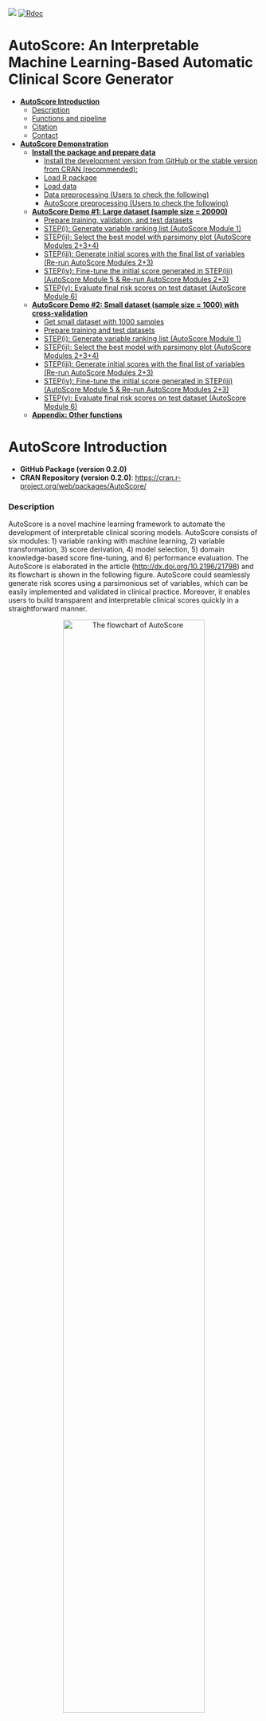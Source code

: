 [![](http://cranlogs.r-pkg.org/badges/grand-total/cprobit)](http://cran.rstudio.com/web/packages/AutoScore/index.html)
[![Rdoc](http://www.rdocumentation.org/badges/version/cprobit)](http://www.rdocumentation.org/packages/AutoScore)

AutoScore: An Interpretable Machine Learning-Based Automatic Clinical
Score Generator
================

  - [**AutoScore Introduction**](#autoscore-introduction)
      - [Description](#description)
      - [Functions and pipeline](#functions-and-pipeline)
      - [Citation](#citation)
      - [Contact](#contact)
  - [**AutoScore Demonstration**](#autoscore-demonstration)
      - [**Install the package and prepare
        data**](#install-the-package-and-prepare-data)
          - [Install the development version from GitHub or the stable
            version from CRAN
            (recommended):](#install-the-development-version-from-github-or-the-stable-version-from-cran-recommended)
          - [Load R package](#load-r-package)
          - [Load data](#load-data)
          - [Data preprocessing (Users to check the
            following)](#data-preprocessing-users-to-check-the-following)
          - [AutoScore preprocessing (Users to check the
            following)](#autoscore-preprocessing-users-to-check-the-following)
      - [**AutoScore Demo \#1: Large dataset (sample size =
        20000)**](#autoscore-demo-1-large-dataset-sample-size--20000)
          - [Prepare training, validation, and test
            datasets](#prepare-training-validation-and-test-datasets)
          - [STEP(i): Generate variable ranking list (AutoScore Module
            1)](#stepi-generate-variable-ranking-list-autoscore-module-1)
          - [STEP(ii): Select the best model with parsimony plot
            (AutoScore Modules
            2+3+4)](#stepii-select-the-best-model-with-parsimony-plot-autoscore-modules-234)
          - [STEP(iii): Generate initial scores with the final list of
            variables (Re-run AutoScore Modules
            2+3)](#stepiii-generate-initial-scores-with-the-final-list-of-variables-re-run-autoscore-modules-23)
          - [STEP(iv): Fine-tune the initial score generated in
            STEP(iii) (AutoScore Module 5 & Re-run AutoScore Modules
            2+3)](#stepiv-fine-tune-the-initial-score-generated-in-stepiii-autoscore-module-5--re-run-autoscore-modules-23)
          - [STEP(v): Evaluate final risk scores on test dataset
            (AutoScore Module
            6)](#stepv-evaluate-final-risk-scores-on-test-dataset-autoscore-module-6)
      - [**AutoScore Demo \#2: Small dataset (sample size = 1000) with
        cross-validation**](#autoscore-demo-2-small-dataset-sample-size--1000-with-cross-validation)
          - [Get small dataset with 1000
            samples](#get-small-dataset-with-1000-samples)
          - [Prepare training and test
            datasets](#prepare-training-and-test-datasets)
          - [STEP(i): Generate variable ranking list (AutoScore Module
            1)](#stepi-generate-variable-ranking-list-autoscore-module-1-1)
          - [STEP(ii): Select the best model with parsimony plot
            (AutoScore Modules
            2+3+4)](#stepii-select-the-best-model-with-parsimony-plot-autoscore-modules-234-1)
          - [STEP(iii): Generate initial scores with the final list of
            variables (Re-run AutoScore Modules
            2+3)](#stepiii-generate-initial-scores-with-the-final-list-of-variables-re-run-autoscore-modules-23-1)
          - [STEP(iv): Fine-tune the initial score generated in
            STEP(iii) (AutoScore Module 5 & Re-run AutoScore Modules
            2+3)](#stepiv-fine-tune-the-initial-score-generated-in-stepiii-autoscore-module-5--re-run-autoscore-modules-23-1)
          - [STEP(v): Evaluate final risk scores on test dataset
            (AutoScore Module
            6)](#stepv-evaluate-final-risk-scores-on-test-dataset-autoscore-module-6-1)
      - [**Appendix: Other functions**](#appendix-other-functions)

# **AutoScore Introduction**

  - **GitHub Package (version 0.2.0)**
  - **CRAN Repository (version 0.2.0)**: <https://cran.r-project.org/web/packages/AutoScore/>

### Description

AutoScore is a novel machine learning framework to automate the
development of interpretable clinical scoring models. AutoScore consists
of six modules: 1) variable ranking with machine learning, 2) variable
transformation, 3) score derivation, 4) model selection, 5) domain
knowledge-based score fine-tuning, and 6) performance evaluation. The
AutoScore is elaborated in the article
(<http://dx.doi.org/10.2196/21798>) and its flowchart is shown in the
following figure. AutoScore could seamlessly generate risk scores using
a parsimonious set of variables, which can be easily implemented and
validated in clinical practice. Moreover, it enables users to build
transparent and interpretable clinical scores quickly in a
straightforward manner.

<div class="figure" style="text-align: center">

<img src="Figure1.png" alt="The flowchart of AutoScore" width="75%" />

<p class="caption">

The flowchart of AutoScore

</p>

</div>

### Functions and pipeline

The five pipeline functions: `AutoScore_rank()`,
`AutoScore_parsimony()`, `AutoScore_weighting()`,
`AutoScore_fine_tuning()` and `AutoScore_testing()` constitute the
5-step AutoScore-based process for generating point-based clinical
scores. This 5-step process gives users the flexibility of customization
(e.g., determining the final list of variables according to the
parsimony plot, and fine-tuning the cutoffs in variable transformation).
Please follow the step-by-step instructions (in Demos \#1 and \#2) to
build your own scores.

  - STEP(i): `AutoScore_rank()` - Rank variables with machine learning
    (AutoScore Module 1)
  - STEP(ii): `AutoScore_parsimony()` - Select the best model with
    parsimony plot (AutoScore Modules 2+3+4)
  - STEP(iii): `AutoScore_weighting()` - Generate the initial score with
    the final list of variables (Re-run AutoScore Modules 2+3)
  - STEP(iv): `AutoScore_fine_tuning()` - Fine-tune the score by
    revising `cut_vec` with domain knowledge (AutoScore Module 5)
  - STEP(v): `AutoScore_testing()` - Evaluate the final score with ROC
    analysis (AutoScore Module 6)

We also include several optional functions in the package, which could
help with data analysis and result reporting. These functions are
`compute_descriptive_table()` for generating the table of descriptive
analysis for your dataset, `uni_table()` for creating the table of
univariable analysis for your dataset, and `multi_table()` for
generating the table of multivariable analysis for your dataset.

### Citation

Xie F, Chakraborty B, Ong MEH, Goldstein BA, Liu N. AutoScore: A Machine
Learning-Based Automatic Clinical Score Generator and Its Application to
Mortality Prediction Using Electronic Health Records. JMIR Medical
Informatics 2020;8(10):e21798 (<http://dx.doi.org/10.2196/21798>)

### Contact

  - Feng Xie (Email: <xief@u.duke.nus.edu>)
  - Nan Liu (Email: <liu.nan@duke-nus.edu.sg>)

# **AutoScore Demonstration**

  - Install / load the AutoScore package and prepare the data.
  - In Demo \#1, we demonstrate the use of AutoScore on a comparably
    large dataset where separate training and validation datasets are
    available.
  - In Demo \#2, we demonstrate the use of AutoScore on a comparably
    small dataset where no sufficient samples are available to form
    separate training and validation datasets. Thus, cross-validation is
    employed to create the parsimony plot.

## **Install the package and prepare data**

### Install the development version from GitHub or the stable version from CRAN (recommended):

``` r
# From CRAN (recommended)
install.packages("AutoScore")

# From Github
install.packages("devtools")
library(devtools)
install_github(repo = "nliulab/AutoScore", build_vignettes = TRUE)
```

### Load R package

``` r
library(AutoScore)
```

### Load data

  - Read data from CSV or Excel files.
  - For this demo, use the integrated `sample_data` in the package.
  - `sample_data` has 20000 simulated samples, with the same
    distribution as the data in the MIMIC-III ICU database
    (<https://mimic.mit.edu/>).

<!-- end list -->

``` r
data("sample_data")
head(sample_data)
#>   heartrate_mean sysbp_mean diasbp_mean meanbp_mean resprate_mean tempc_mean
#> 1             87        143          78         101            13       35.7
#> 2             43        133          64          83            20       36.1
#> 3             80        115          48          72            23       37.4
#> 4            106        121          68          84            16       37.6
#> 5             86        135          70          83            24       37.2
#> 6             69        123          72          88            16       36.5
#>   spo2_mean glucose_mean aniongap_mean bicarbonate_mean creatinine_mean
#> 1        99          160          13.0               23             0.0
#> 2        95          116          15.3               24             0.8
#> 3        99          133           8.0               27             1.3
#> 4        99          206          12.1               25             0.0
#> 5        96          100          18.1               26             2.3
#> 6        95          204          19.9               20             2.5
#>   chloride_mean hematocrit_mean hemoglobin_mean lactate_mean platelet_mean
#> 1           105              34              12          0.8            98
#> 2           108              36              12          0.6           322
#> 3           111              30              11          2.9             0
#> 4           102              39              14          3.0           214
#> 5            96              36              13          2.7           326
#> 6           101              31              10          0.8           103
#>   potassium_mean bun_mean sodium_mean wbc_mean Age Mortality_inpatient
#> 1            4.4        0         136       16  66               FALSE
#> 2            4.3       55         141       17  79               FALSE
#> 3            4.4       40         142        0  86               FALSE
#> 4            4.4        0         134        6  69               FALSE
#> 5            3.8       20         134       26  65               FALSE
#> 6            4.2       38         138       14  68               FALSE
```

### Data preprocessing (Users to check the following)

  - Handle missing values (AutoScore requires a complete dataset).
  - Remove special characters from variable names, e.g., `[`, `]`, `(`,
    `)`,`,`. (Suggest using `_` to replace them if needed)
  - Name of the variable should be unique and not entirely included by
    other variable names.
  - Ensure that the dependent variable (outcome) should be binary, and
    its name should be changed to “label” (Can use the codes below to do
    it).
  - Independent variables should be numeric (class: num/int) or
    categorical (class: factor/logic).
  - Handle outliers (optional).
  - Check variable distribution (optional).

### AutoScore preprocessing (Users to check the following)

  - Change the name of outcome to “label” (make sure no variables using
    the same name).

<!-- end list -->

``` r
names(sample_data)[names(sample_data) == "Mortality_inpatient"] <- "label"
```

  - Check if data fulfill the basic requirement by AutoScore.
  - Fix the problem if you see any warnings.

<!-- end list -->

``` r
check_data(sample_data)
#> 
#>  missing value check passed.
```

  - Modify your data, and run the `check_data` again until there are no
    warning messages.

## **AutoScore Demo \#1: Large dataset (sample size = 20000)**

In Demo \#1, we demonstrate the use of AutoScore on a comparably large
dataset where separate training and validation sets are available.
Please note that it is just a demo using simulated data, and thus, the
result might not be clinically meaningful.

### Prepare training, validation, and test datasets

  - Option 1: Prepare three separate datasets to train, validate, and
    test models.
  - Option 2: Use demo codes below to randomly split your dataset into
    training, validation, and test datasets (70%, 10%, 20%,
    respectively).

<!-- end list -->

``` r
set.seed(4)
out_split <- split_data(data = sample_data, ratio = c(0.7, 0.1, 0.2))
train_set <- out_split$train_set
validation_set <- out_split$validation_set
test_set <- out_split$test_set
```

### STEP(i): Generate variable ranking list (AutoScore Module 1)

  - `ntree`: Number of trees in the random forest algorithm (Default:
    100).

<!-- end list -->

``` r
ranking <- AutoScore_rank(train_set, ntree = 100)
#> The ranking based on variable importance was shown below for each variable: 
#>              Age     lactate_mean         bun_mean    aniongap_mean 
#>        152.24380        151.60648        147.96133        134.85962 
#>    resprate_mean   heartrate_mean    platelet_mean     glucose_mean 
#>        130.84508        128.05477        106.01727         96.68171 
#>      diasbp_mean       sysbp_mean         wbc_mean   potassium_mean 
#>         94.91108         94.41436         92.31222         84.42058 
#>      meanbp_mean  creatinine_mean       tempc_mean    chloride_mean 
#>         83.63048         80.23488         77.07122         75.73559 
#> bicarbonate_mean  hematocrit_mean      sodium_mean  hemoglobin_mean 
#>         75.48998         75.08788         72.61001         56.33592 
#>        spo2_mean 
#>         56.08578
```

### STEP(ii): Select the best model with parsimony plot (AutoScore Modules 2+3+4)

  - `nmin`: Minimum number of selected variables (Default: 1).
  - `nmax`: Maximum number of selected variables (Default: 20).
  - `categorize`: Methods for categorizing continuous variables. Options
    include `"quantile"` or `"kmeans"` (Default: `"quantile"`).
  - `quantiles`: Predefined quantiles to convert continuous variables to
    categorical ones. (Default: `c(0, 0.05, 0.2, 0.8, 0.95, 1)`)
    Available if `categorize = "quantile"`.
  - `max_cluster`: The max number of cluster (Default: 5). Available if
    `categorize = "kmeans"`.
  - `max_score`: Maximum total score (Default: 100).

<!-- end list -->

``` r
AUC <- AutoScore_parsimony(
    train_set,
    validation_set,
    rank = ranking,
    max_score = 100,
    n_min = 1,
    n_max = 20,
    categorize = "quantile",
    quantiles = c(0, 0.05, 0.2, 0.8, 0.95, 1)
  )
#> Select 1 Variable(s):  Area under the curve: 0.6649
#> Select 2 Variable(s):  Area under the curve: 0.7466
#> Select 3 Variable(s):  Area under the curve: 0.7729
#> Select 4 Variable(s):  Area under the curve: 0.7915
#> Select 5 Variable(s):  Area under the curve: 0.8138
#> Select 6 Variable(s):  Area under the curve: 0.8268
#> Select 7 Variable(s):  Area under the curve: 0.822
#> Select 8 Variable(s):  Area under the curve: 0.8196
#> Select 9 Variable(s):  Area under the curve: 0.8188
#> Select 10 Variable(s):  Area under the curve: 0.8184
#> Select 11 Variable(s):  Area under the curve: 0.8178
#> Select 12 Variable(s):  Area under the curve: 0.8238
#> Select 13 Variable(s):  Area under the curve: 0.8224
#> Select 14 Variable(s):  Area under the curve: 0.8256
#> Select 15 Variable(s):  Area under the curve: 0.8301
#> Select 16 Variable(s):  Area under the curve: 0.8278
#> Select 17 Variable(s):  Area under the curve: 0.8269
#> Select 18 Variable(s):  Area under the curve: 0.8273
#> Select 19 Variable(s):  Area under the curve: 0.8244
#> Select 20 Variable(s):  Area under the curve: 0.8259
```

![](README_files/figure-gfm/unnamed-chunk-7-1.png)<!-- -->

  - Users could use the `AUC` for further analysis or export it as the
    CSV to other software for plotting.

<!-- end list -->

``` r
write.csv(data.frame(AUC), file = "D:/AUC.csv")
```

  - Determine the optimal number of variables (`num_var`) based on the
    parsimony plot obtained in STEP(ii).
  - The final list of variables is the first `num_var` variables in the
    ranked list `ranking` obtained in STEP(i).
  - Optional: User can adjust the finally included variables
    `final_variables` based on the clinical preferences and knowledge.

<!-- end list -->

``` r
# Example 1: Top 6 variables are selected
num_var <- 6
final_variables <- names(ranking[1:num_var])

# Example 2: Top 9 variables are selected
num_var <- 9
final_variables <- names(ranking[1:num_var])

# Example 3: Top 6 variables, the 9th and 10th variable are selected
num_var <- 6
final_variables <- names(ranking[c(1:num_var, 9, 10)])
```

### STEP(iii): Generate initial scores with the final list of variables (Re-run AutoScore Modules 2+3)

  - Generate `cut_vec` with current cutoffs of continuous variables,
    which can be fine-tuned in STEP(iv).

<!-- end list -->

``` r
cut_vec <- AutoScore_weighting( 
    train_set,
    validation_set,
    final_variables,
    max_score = 100,
    categorize = "quantile",
    quantiles = c(0, 0.05, 0.2, 0.8, 0.95, 1)
  )
#> ****Included Variables: 
#>    variable_name
#> 1            Age
#> 2   lactate_mean
#> 3       bun_mean
#> 4  aniongap_mean
#> 5  resprate_mean
#> 6 heartrate_mean
#> ****Initial Scores: 
#> 
#> 
#> ==============  ==========  =====
#> variable        interval    point
#> ==============  ==========  =====
#> Age             <35           0  
#>                 [35,49)       7  
#>                 [49,76)      17  
#>                 [76,89)      23  
#>                 >=89         27  
#>                                  
#> lactate_mean    <0.2          0  
#>                 [0.2,1.1)     4  
#>                 [1.1,3.1)     9  
#>                 [3.1,4)      15  
#>                 >=4          18  
#>                                  
#> bun_mean        <8            0  
#>                 [8,42)        6  
#>                 [42,58)      11  
#>                 >=58         14  
#>                                  
#> aniongap_mean   <8.5          0  
#>                 [8.5,11.2)    4  
#>                 [11.2,17)     7  
#>                 [17,19.8)    10  
#>                 >=19.8       12  
#>                                  
#> resprate_mean   <12           0  
#>                 [12,15)       2  
#>                 [15,22)       7  
#>                 [22,25)      12  
#>                 >=25         15  
#>                                  
#> heartrate_mean  <60           0  
#>                 [60,73)       1  
#>                 [73,98)       6  
#>                 [98,111)     10  
#>                 >=111        13  
#> ==============  ==========  =====
```

![](README_files/figure-gfm/weighting-1.png)<!-- -->

    #> ***Performance (based on validation set):
    #> AUC:  0.8268   95% CI: 0.7953-0.8583 (DeLong)
    #> Best score threshold: >= 57 
    #> Other performance indicators based on this score threshold: 
    #> Sensitivity: 0.8065 95% CI: 0.7419-0.8645
    #> Specificity: 0.678 95% CI: 0.6558-0.6986
    #> PPV:         0.174 95% CI: 0.1594-0.1879
    #> NPV:         0.9767 95% CI: 0.9693-0.9836
    #> ***The cutoffs of each variable generated by the AutoScore are saved in cut_vec. You can decide whether to revise or fine-tune them

### STEP(iv): Fine-tune the initial score generated in STEP(iii) (AutoScore Module 5 & Re-run AutoScore Modules 2+3)

  - Revise `cut_vec` with domain knowledge to update the scoring table
    (AutoScore Module 5).
  - Re-run AutoScore Modules 2+3 to generate the updated scores.
  - Users can choose any cutoff values and/or any number of categories,
    but are suggested to choose numbers close to the automatically
    determined values.

<!-- end list -->

``` r
## For example, we have current cutoffs of continuous variable: Age 
## ==============  ===========  =====
## variable        interval     point
## ==============  ===========  =====
## Age             <35            0  
##                 [35,49)        7  
##                 [49,76)       17  
##                 [76,89)       23  
##                 >=89          27  
```

  - Current cutoffs:`c(35, 49, 76, 89)`. We can fine tune the cutoffs as
    follows:

<!-- end list -->

``` r

# Example 1: rounding up to a nice number
cut_vec$Age <- c(35, 50, 75, 90)

# Example 2: changing cutoffs according to clinical knowledge or preference 
cut_vec$Age <- c(25, 50, 75, 90)

# Example 3: combining categories
cut_vec$Age <- c(50, 75, 90)
```

  - Then we do similar checks for other variables and update scoring
    table using new cutoffs if needed.

<!-- end list -->

``` r
cut_vec$lactate_mean <- c(0.2, 1, 3, 4)
cut_vec$bun_mean <- c(10, 40)
cut_vec$aniongap_mean <- c(10, 17)
cut_vec$heartrate_mean<- c(70, 98)

scoring_table <- AutoScore_fine_tuning(train_set,
                        validation_set,
                        final_variables,
                        cut_vec,
                        max_score = 100)
#> ***Fine-tuned Scores: 
#> 
#> 
#> ==============  ========  =====
#> variable        interval  point
#> ==============  ========  =====
#> Age             <50         0  
#>                 [50,75)    12  
#>                 [75,90)    19  
#>                 >=90       24  
#>                                
#> lactate_mean    <0.2        0  
#>                 [0.2,1)     6  
#>                 [1,3)      11  
#>                 [3,4)      18  
#>                 >=4        22  
#>                                
#> bun_mean        <10         0  
#>                 [10,40)     8  
#>                 >=40       15  
#>                                
#> aniongap_mean   <10         0  
#>                 [10,17)     3  
#>                 >=17        8  
#>                                
#> resprate_mean   <12         0  
#>                 [12,15)     1  
#>                 [15,22)     8  
#>                 [22,25)    15  
#>                 >=25       18  
#>                                
#> heartrate_mean  <70         0  
#>                 [70,98)     7  
#>                 >=98       13  
#> ==============  ========  =====
```

![](README_files/figure-gfm/scoring-1.png)<!-- -->

    #> ***Performance (based on validation set, after fine-tuning):
    #> AUC:  0.8188   95% CI: 0.7862-0.8515 (DeLong)
    #> Best score threshold: >= 55 
    #> Other performance indicators based on this score threshold: 
    #> Sensitivity: 0.8452 95% CI: 0.7871-0.9032
    #> Specificity: 0.6341 95% CI: 0.6108-0.6547
    #> PPV:         0.1625 95% CI: 0.1497-0.1753
    #> NPV:         0.9801 95% CI: 0.9724-0.9872

### STEP(v): Evaluate final risk scores on test dataset (AutoScore Module 6)

  - `threshold`: Score threshold for the ROC analysis to generate
    sensitivity, specificity, etc. If set to `"best"`, the optimal
    threshold will be calculated (Default: `"best"`).
  - `with_label`: Set to `TRUE` if there are labels in the `test_set`
    and performance will be evaluated accordingly (Default: `TRUE`).
  - Set the `with_label` to `FALSE` if there are not `label` in the
    `test_set` and the final predicted scores will be the output without
    performance evaluation.

<!-- end list -->

``` r
pred_score <- AutoScore_testing(test_set, 
                    final_variables, 
                    cut_vec, 
                    scoring_table, 
                    threshold = "best", 
                    with_label = TRUE)
```

![](README_files/figure-gfm/unnamed-chunk-11-1.png)<!-- -->

    #> ***Performance using AutoScore (based on unseen test Set):
    #> AUC:  0.8337   95% CI: 0.8125-0.8548 (DeLong)
    #> Best score threshold: >= 59 
    #> Other performance indicators based on this score threshold: 
    #> Sensitivity: 0.7524 95% CI: 0.7068-0.8013
    #> Specificity: 0.7655 95% CI: 0.7512-0.7785
    #> PPV:         0.2103 95% CI: 0.1969-0.2256
    #> NPV:         0.9738 95% CI: 0.9691-0.9789
    head(pred_score)
    #>   pred_score Label
    #> 1         19 FALSE
    #> 2         41 FALSE
    #> 3         74  TRUE
    #> 4         37 FALSE
    #> 5         49 FALSE
    #> 6         34 FALSE

  - Users could use the `pred_score` for further analysis or export it
    as the CSV to other software.

<!-- end list -->

``` r
write.csv(pred_score, file = "D:/pred_score.csv")
```

  - Use `print_roc_performance()` to generate the performance under
    different score thresholds (e.g., 50).

<!-- end list -->

``` r
print_roc_performance(pred_score$Label, pred_score$pred_score, threshold = 50)
#> AUC:  0.8337   95% CI: 0.8125-0.8548 (DeLong)
#> Score threshold: >= 50 
#> Other performance indicators based on this score threshold: 
#> Sensitivity: 0.9055 95% CI: 0.8697-0.9381
#> Specificity: 0.5532 95% CI: 0.537-0.5692
#> PPV:         0.1442 95% CI: 0.1379-0.1506
#> NPV:         0.9861 95% CI: 0.9809-0.9907
```

## **AutoScore Demo \#2: Small dataset (sample size = 1000) with cross-validation**

In Demo \#2, we demonstrate the use of AutoScore on a comparably small
dataset where there are no sufficient samples to form a separate
training and validation datasets. Thus, the cross validation is employed
to generate the parsimony plot.

### Get small dataset with 1000 samples

``` r
data("sample_data_small")
```

### Prepare training and test datasets

  - Option 1: Prepare two separate datasets to train and test models.
  - Option 2: Use demo codes below to randomly split your dataset into
    training and test datasets (70% and 30%, respectively). For
    cross-validation, `train_set` is equal to `validation_set` and the
    ratio of `validation_set` should be 0. Then cross-validation will be
    implemented in the STEP(ii) `AutoScore_parsimony()`.

<!-- end list -->

``` r
set.seed(4)
out_split <- split_data(data = sample_data_small, ratio = c(0.7, 0, 0.3), cross_validation = TRUE)
train_set <- out_split$train_set
validation_set <- out_split$validation_set
test_set <- out_split$test_set
```

### STEP(i): Generate variable ranking list (AutoScore Module 1)

  - `ntree`: umber of trees in the random forest algorithm (Default:
    100).

<!-- end list -->

``` r
ranking <- AutoScore_rank(train_set, ntree = 100)
#> The ranking based on variable importance was shown below for each variable: 
#>              Age    aniongap_mean     lactate_mean    resprate_mean 
#>        37.406648        31.315285        25.564054        21.855069 
#>         bun_mean   heartrate_mean    platelet_mean   potassium_mean 
#>        20.907522        20.645694        16.788696        16.094679 
#>       sysbp_mean     glucose_mean         wbc_mean      diasbp_mean 
#>        15.574365        14.651987        14.297510        13.765633 
#>       tempc_mean  creatinine_mean bicarbonate_mean    chloride_mean 
#>        12.932043        12.679113        12.295000        12.165724 
#>  hematocrit_mean      meanbp_mean      sodium_mean  hemoglobin_mean 
#>        11.649415        11.431833        10.108408         9.297786 
#>        spo2_mean 
#>         7.680821
```

### STEP(ii): Select the best model with parsimony plot (AutoScore Modules 2+3+4)

  - `nmin`: Minimum number of selected variables (Default: 1).
  - `nmax`: Maximum number of selected variables (Default: 20).
  - `categorize`: Methods for categorize continuous variables. Options
    include `"quantile"` or `"kmeans"` (Default: `"quantile"`).
  - `quantiles`: Predefined quantiles to convert continuous variables to
    categorical ones. (Default: `c(0, 0.05, 0.2, 0.8, 0.95, 1)`)
    Available if `categorize = "quantile"`.
  - `max_cluster`: The max number of cluster (Default: 5). Available if
    `categorize = "kmeans"`.
  - `max_score` Maximum total score (Default: 100).
  - `cross_validation` : `TRUE` if cross-validation is needed,
    especially for small datasets.
  - `fold` The number of folds used in cross validation (Default: 10).
    Available if `cross_validation = TRUE`.
  - `do_trace` If set to `TRUE`, all results based on each fold of
    cross-validation would be printed out and plotted (Default:
    `FALSE`). Available if `cross_validation = TRUE`.

<!-- end list -->

``` r
AUC <- AutoScore_parsimony(
    train_set,
    validation_set,
    rank = ranking,
    max_score = 100,
    n_min = 1,
    n_max = 20,
    cross_validation = TRUE,
    categorize = "quantile",
    fold = 10,
    quantiles = c(0, 0.25, 0.5, 0.75, 1), #c(0, 0.05, 0.2, 0.8, 0.95, 1)
    do_trace = FALSE
  )
#> ***list of final mean AUC values through cross-validation are shown below 
#>    auc_set.sum
#> 1    0.6332124
#> 2    0.7254603
#> 3    0.7381319
#> 4    0.7623322
#> 5    0.7695922
#> 6    0.7735329
#> 7    0.7728111
#> 8    0.7700531
#> 9    0.7665829
#> 10   0.7634048
#> 11   0.7651904
#> 12   0.7617113
#> 13   0.7571203
#> 14   0.7694130
#> 15   0.7650977
#> 16   0.7572382
#> 17   0.7603713
#> 18   0.7650728
#> 19   0.7656964
#> 20   0.7645128
```

![](README_files/figure-gfm/parsi-1.png)<!-- -->

  - Users could use the `AUC` for further analysis or export it as the
    CSV to other software for plotting.

<!-- end list -->

``` r
write.csv(data.frame(AUC), file = "D:/AUC.csv")
```

  - Determine the optimal number of variables (`num_var`) based on the
    parsimony plot obtained in STEP(ii).
  - The final list of variables is the first `num_var` variables in the
    ranked list `ranking` obtained in STEP(i).
  - Optional: User can adjust the finally included variables
    `final_variables` based on the clinical preferences and knowledge).

<!-- end list -->

``` r
# Example 1: Top 6 variables are selected
num_var <- 6
final_variables <- names(ranking[1:num_var])

# Example 2: Top 9 variables are selected
num_var <- 9
final_variables <- names(ranking[1:num_var])

# Example 3: Top 6 variables, the 9th and 10th variable are selected
num_var <- 6
final_variables <- names(ranking[c(1:num_var, 9, 10)])
```

### STEP(iii): Generate initial scores with the final list of variables (Re-run AutoScore Modules 2+3)

  - Generate `cut_vec` with current cutoffs of continuous variables,
    which can be fine-tuned in STEP(iv).

<!-- end list -->

``` r
cut_vec <- AutoScore_weighting( 
    train_set,
    validation_set,
    final_variables,
    max_score = 100,
    categorize = "quantile",
    quantiles = c(0, 0.05, 0.2, 0.8, 0.95, 1)
  )
#> ****Included Variables: 
#>   variable_name
#> 1           Age
#> 2 aniongap_mean
#> 3  lactate_mean
#> 4 resprate_mean
#> 5      bun_mean
#> ****Initial Scores: 
#> 
#> 
#> =============  ===========  =====
#> variable       interval     point
#> =============  ===========  =====
#> Age            <35            0  
#>                [35,49)        1  
#>                [49,75)       13  
#>                [75,88)       21  
#>                >=88          18  
#>                                  
#> aniongap_mean  <8.6           0  
#>                [8.6,11.3)     7  
#>                [11.3,17.5)   14  
#>                [17.5,19.8)   17  
#>                >=19.8        14  
#>                                  
#> lactate_mean   <1             0  
#>                [1,3.1)        8  
#>                [3.1,4.1)     14  
#>                >=4.1         22  
#>                                  
#> resprate_mean  <12            0  
#>                [12,15)        7  
#>                [15,22)       11  
#>                [22,25)       16  
#>                >=25          28  
#>                                  
#> bun_mean       <9             0  
#>                [9,43.2)       1  
#>                [43.2,59)      9  
#>                >=59          13  
#> =============  ===========  =====
```

![](README_files/figure-gfm/weighting2-1.png)<!-- -->

    #> ***Performance (based on validation set):
    #> AUC:  0.7891   95% CI: 0.7558-0.8224 (DeLong)
    #> Best score threshold: >= 48 
    #> Other performance indicators based on this score threshold: 
    #> Sensitivity: 0.706 95% CI: 0.6593-0.7555
    #> Specificity: 0.7589 95% CI: 0.7113-0.8036
    #> PPV:         0.7606 95% CI: 0.7233-0.7975
    #> NPV:         0.7044 95% CI: 0.6703-0.7423
    #> ***The cutoffs of each variable generated by the AutoScore are saved in cut_vec. You can decide whether to revise or fine-tune them

### STEP(iv): Fine-tune the initial score generated in STEP(iii) (AutoScore Module 5 & Re-run AutoScore Modules 2+3)

  - Revise `cut_vec` with domain knowledge to update the scoring table
    (AutoScore Module 5).
  - Re-run AutoScore Modules 2+3 to generate the updated scores.
  - Users can choose any cutoff values and/or any number of categories,
    but are suggested to choose numbers close to the automatically
    determined values.

<!-- end list -->

``` r
## For example, we have current cutoffs of continuous variable: Age 
## ==============  ===========  =====
## variable        interval     point
## ==============  ===========  =====
#> bun_mean       <9             0  
#>                [9,43.2)       1  
#>                [43.2,59)      9  
#>                >=59          13  
```

  - Current cutoffs: `c(9, 43.2, 59)`. We can fine tune the cutoffs as
    follows:
  - Note: It is just a demo using simulated data, and thus, the result
    might not be clinically meaningful.

<!-- end list -->

``` r

# Example 1: rounding up to a nice number
cut_vec$bun_mean <- c(9, 45, 60)

# Example 2: changing cutoffs according to clinical knowledge or preference 
cut_vec$bun_mean <- c(15, 45, 60)

# Example 3: combining categories
cut_vec$bun_mean <- c(45, 60)
```

  - Then we do similar checks for other variables and update scoring
    table using new cutoffs if needed.

<!-- end list -->

``` r
cut_vec$lactate_mean <- c(1, 2, 3)
cut_vec$Age <- c(35, 50, 80)
cut_vec$aniongap_mean <- c(8, 12, 18)
cut_vec$resprate_mean <- c(15, 22)

scoring_table <- AutoScore_fine_tuning(train_set,
                        validation_set,
                        final_variables,
                        cut_vec,
                        max_score = 100)
#> ***Fine-tuned Scores: 
#> 
#> 
#> =============  ========  =====
#> variable       interval  point
#> =============  ========  =====
#> Age            <35         0  
#>                [35,50)     2  
#>                [50,80)    18  
#>                >=80       23  
#>                               
#> aniongap_mean  <8          0  
#>                [8,12)      8  
#>                [12,18)    15  
#>                >=18       22  
#>                               
#> lactate_mean   <1          0  
#>                [1,2)      12  
#>                [2,3)      13  
#>                >=3        18  
#>                               
#> resprate_mean  <15         0  
#>                [15,22)    10  
#>                >=22       20  
#>                               
#> bun_mean       <45         0  
#>                [45,60)    10  
#>                >=60       17  
#> =============  ========  =====
```

![](README_files/figure-gfm/scoring2-1.png)<!-- -->

    #> ***Performance (based on validation set, after fine-tuning):
    #> AUC:  0.7623   95% CI: 0.7275-0.7971 (DeLong)
    #> Best score threshold: >= 60 
    #> Other performance indicators based on this score threshold: 
    #> Sensitivity: 0.5714 95% CI: 0.522-0.6209
    #> Specificity: 0.8214 95% CI: 0.7827-0.8601
    #> PPV:         0.7774 95% CI: 0.7341-0.8176
    #> NPV:         0.6392 95% CI: 0.6105-0.669

### STEP(v): Evaluate final risk scores on test dataset (AutoScore Module 6)

  - `threshold`: Score threshold for the ROC analysis to generate
    sensitivity, specificity, etc. If set to `"best"`, the optimal
    threshold will be calculated (Default: `"best"`).
  - `with_label`: Set to `TRUE` if there are labels in the `test_set`
    and performance will be evaluated accordingly (Default: `TRUE`).
  - Set the `with_label` to `FALSE` if there are not `label` in the
    `test_set` and the final predicted scores will be the output without
    performance evaluation.

<!-- end list -->

``` r
pred_score <- AutoScore_testing(test_set, 
                    final_variables, 
                    cut_vec, 
                    scoring_table, 
                    threshold = "best", 
                    with_label = TRUE)
```

![](README_files/figure-gfm/unnamed-chunk-20-1.png)<!-- -->

    #> ***Performance using AutoScore (based on unseen test Set):
    #> AUC:  0.7133   95% CI: 0.6556-0.7709 (DeLong)
    #> Best score threshold: >= 51 
    #> Other performance indicators based on this score threshold: 
    #> Sensitivity: 0.7421 95% CI: 0.673-0.8113
    #> Specificity: 0.5887 95% CI: 0.5035-0.6667
    #> PPV:         0.6707 95% CI: 0.6263-0.7207
    #> NPV:         0.6696 95% CI: 0.6061-0.7381
    head(pred_score)
    #>   pred_score Label
    #> 1         53  TRUE
    #> 2         56  TRUE
    #> 3         49  TRUE
    #> 4         38 FALSE
    #> 5         51  TRUE
    #> 6         40  TRUE

  - Users could use the `pred_score` for further analysis or export it
    as the CSV to other software.

<!-- end list -->

``` r
write.csv(pred_score, file = "D:/pred_score.csv")
```

  - Use `print_roc_performance()` to generate the performance under
    different score thresholds (e.g., 90).
  - Note: It is just a demo using simulated data, and thus, the result
    might not be clinically meaningful.

<!-- end list -->

``` r
print_roc_performance(pred_score$Label, pred_score$pred_score, threshold = 90)
#> AUC:  0.7133   95% CI: 0.6556-0.7709 (DeLong)
#> Score threshold: >= 90 
#> Other performance indicators based on this score threshold: 
#> Sensitivity: 0.0063 95% CI: 0-0.0189
#> Specificity: 1 95% CI: 1-1
#> PPV:         1 95% CI: 1-1
#> NPV:         0.4716 95% CI: 0.47-0.4747
```

## **Appendix: Other functions**

  - Compute descriptive table (usually Table 1 in medical literature)
    for the dataset.

<!-- end list -->

``` r
compute_descriptive_table(sample_data)
#>                               Stratified by label
#>                                FALSE           TRUE            p      test
#>   n                             18412            1588                     
#>   heartrate_mean (mean (SD))    84.81 (15.11)   92.25 (14.98)  <0.001     
#>   sysbp_mean (mean (SD))       119.57 (16.67)  114.01 (16.49)  <0.001     
#>   diasbp_mean (mean (SD))       61.50 (10.77)   57.13 (10.48)  <0.001     
#>   meanbp_mean (mean (SD))       78.74 (11.10)   74.60 (10.95)  <0.001     
#>   resprate_mean (mean (SD))     18.35 (3.86)    21.13 (3.74)   <0.001     
#>   tempc_mean (mean (SD))        36.84 (0.59)    36.79 (0.57)    0.001     
#>   spo2_mean (mean (SD))         97.20 (1.97)    96.76 (2.03)   <0.001     
#>   glucose_mean (mean (SD))     137.36 (41.73)  148.42 (39.80)  <0.001     
#>   aniongap_mean (mean (SD))     13.94 (3.39)    16.23 (3.31)   <0.001     
#>   bicarbonate_mean (mean (SD))  24.18 (4.31)    22.47 (4.39)   <0.001     
#>   creatinine_mean (mean (SD))    1.52 (1.29)     1.86 (1.35)   <0.001     
#>   chloride_mean (mean (SD))    104.62 (5.53)   103.90 (5.52)   <0.001     
#>   hematocrit_mean (mean (SD))   32.94 (5.51)    31.11 (5.47)   <0.001     
#>   hemoglobin_mean (mean (SD))   11.11 (1.96)    10.30 (1.97)   <0.001     
#>   lactate_mean (mean (SD))       2.03 (1.12)     2.82 (1.15)   <0.001     
#>   platelet_mean (mean (SD))    230.81 (113.62) 212.51 (113.65) <0.001     
#>   potassium_mean (mean (SD))     4.22 (0.61)     4.28 (0.63)   <0.001     
#>   bun_mean (mean (SD))          24.85 (17.88)   38.34 (18.52)  <0.001     
#>   sodium_mean (mean (SD))      138.29 (4.24)   138.07 (4.39)    0.051     
#>   wbc_mean (mean (SD))          12.04 (8.21)    14.98 (8.60)   <0.001     
#>   Age (mean (SD))               61.62 (16.12)   72.21 (15.12)  <0.001     
#>   label = TRUE (%)                  0 (0.0)      1588 (100.0)  <0.001     
#>                               
#>                                Overall        
#>   n                             20000         
#>   heartrate_mean (mean (SD))    85.40 (15.23) 
#>   sysbp_mean (mean (SD))       119.13 (16.72) 
#>   diasbp_mean (mean (SD))       61.15 (10.81) 
#>   meanbp_mean (mean (SD))       78.41 (11.14) 
#>   resprate_mean (mean (SD))     18.57 (3.92)  
#>   tempc_mean (mean (SD))        36.84 (0.59)  
#>   spo2_mean (mean (SD))         97.17 (1.98)  
#>   glucose_mean (mean (SD))     138.24 (41.69) 
#>   aniongap_mean (mean (SD))     14.12 (3.44)  
#>   bicarbonate_mean (mean (SD))  24.04 (4.34)  
#>   creatinine_mean (mean (SD))    1.55 (1.30)  
#>   chloride_mean (mean (SD))    104.56 (5.54)  
#>   hematocrit_mean (mean (SD))   32.80 (5.53)  
#>   hemoglobin_mean (mean (SD))   11.04 (1.97)  
#>   lactate_mean (mean (SD))       2.09 (1.14)  
#>   platelet_mean (mean (SD))    229.36 (113.73)
#>   potassium_mean (mean (SD))     4.23 (0.62)  
#>   bun_mean (mean (SD))          25.92 (18.29) 
#>   sodium_mean (mean (SD))      138.27 (4.25)  
#>   wbc_mean (mean (SD))          12.28 (8.27)  
#>   Age (mean (SD))               62.46 (16.29) 
#>   label = TRUE (%)               1588 (7.9)
```

  - Perform univariable analysis and generate the result table with odd
    ratios.

<!-- end list -->

``` r
uni_table<-compute_uni_variable_table(sample_data)
print(uni_table)
#>                                  OR p value
#> heartrate_mean    1.033(1.03-1.037)  <0.001
#> sysbp_mean        0.98(0.977-0.983)  <0.001
#> diasbp_mean      0.963(0.958-0.968)  <0.001
#> meanbp_mean      0.967(0.963-0.972)  <0.001
#> resprate_mean    1.209(1.192-1.226)  <0.001
#> tempc_mean       0.867(0.794-0.946)   0.001
#> spo2_mean         0.897(0.875-0.92)  <0.001
#> glucose_mean     1.006(1.005-1.008)  <0.001
#> aniongap_mean    1.222(1.202-1.241)  <0.001
#> bicarbonate_mean 0.912(0.902-0.923)  <0.001
#> creatinine_mean  1.208(1.163-1.254)  <0.001
#> chloride_mean    0.977(0.968-0.986)  <0.001
#> hematocrit_mean   0.942(0.933-0.95)  <0.001
#> hemoglobin_mean   0.81(0.788-0.831)  <0.001
#> lactate_mean       1.815(1.734-1.9)  <0.001
#> platelet_mean    0.999(0.998-0.999)  <0.001
#> potassium_mean   1.176(1.082-1.278)  <0.001
#> bun_mean         1.039(1.036-1.042)  <0.001
#> sodium_mean          0.988(0.976-1)   0.051
#> wbc_mean         1.042(1.036-1.048)  <0.001
#> Age              1.042(1.039-1.046)  <0.001
```

  - Perform multivariable analysis and generate the result table with
    adjusted odd ratios.

<!-- end list -->

``` r
multi_table<-compute_multi_variable_table(sample_data)
print(multi_table)
#>                         adjusted_OR p value
#> heartrate_mean   1.032(1.027-1.037)  <0.001
#> sysbp_mean        0.976(0.97-0.983)  <0.001
#> diasbp_mean      0.958(0.945-0.971)  <0.001
#> meanbp_mean      1.049(1.031-1.067)  <0.001
#> resprate_mean    1.153(1.133-1.173)  <0.001
#> tempc_mean       0.844(0.757-0.942)   0.002
#> spo2_mean        0.995(0.965-1.027)   0.774
#> glucose_mean         1.001(1-1.002)   0.184
#> aniongap_mean    1.111(1.067-1.156)  <0.001
#> bicarbonate_mean 0.946(0.912-0.981)   0.003
#> creatinine_mean  0.774(0.728-0.823)  <0.001
#> chloride_mean     0.928(0.897-0.96)  <0.001
#> hematocrit_mean  1.122(1.081-1.165)  <0.001
#> hemoglobin_mean  0.636(0.572-0.707)  <0.001
#> lactate_mean      1.615(1.526-1.71)  <0.001
#> platelet_mean    0.997(0.997-0.998)  <0.001
#> potassium_mean    0.73(0.654-0.814)  <0.001
#> bun_mean         1.033(1.029-1.038)  <0.001
#> sodium_mean       1.04(1.005-1.077)   0.026
#> wbc_mean         1.029(1.022-1.037)  <0.001
#> Age              1.047(1.042-1.051)  <0.001
```
